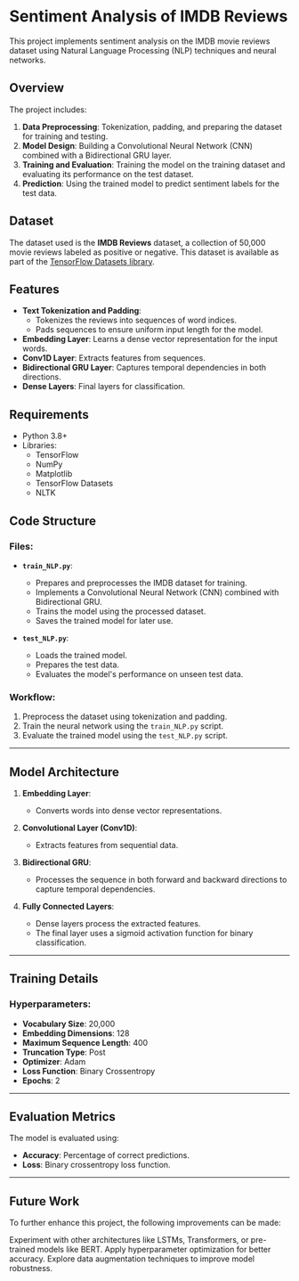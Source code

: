 # Sentiment Analysis of IMDB Reviews

This project implements sentiment analysis on the IMDB movie reviews dataset using Natural Language Processing (NLP) techniques and neural networks.

## Overview

The project includes:
1. **Data Preprocessing**: Tokenization, padding, and preparing the dataset for training and testing.
2. **Model Design**: Building a Convolutional Neural Network (CNN) combined with a Bidirectional GRU layer.
3. **Training and Evaluation**: Training the model on the training dataset and evaluating its performance on the test dataset.
4. **Prediction**: Using the trained model to predict sentiment labels for the test data.

## Dataset

The dataset used is the **IMDB Reviews** dataset, a collection of 50,000 movie reviews labeled as positive or negative. This dataset is available as part of the [TensorFlow Datasets library](https://www.tensorflow.org/datasets).

## Features

- **Text Tokenization and Padding**:
  - Tokenizes the reviews into sequences of word indices.
  - Pads sequences to ensure uniform input length for the model.
- **Embedding Layer**: Learns a dense vector representation for the input words.
- **Conv1D Layer**: Extracts features from sequences.
- **Bidirectional GRU Layer**: Captures temporal dependencies in both directions.
- **Dense Layers**: Final layers for classification.

## Requirements

- Python 3.8+
- Libraries:
  - TensorFlow
  - NumPy
  - Matplotlib
  - TensorFlow Datasets
  - NLTK


## Code Structure

### Files:
- **`train_NLP.py`**:
  - Prepares and preprocesses the IMDB dataset for training.
  - Implements a Convolutional Neural Network (CNN) combined with Bidirectional GRU.
  - Trains the model using the processed dataset.
  - Saves the trained model for later use.

- **`test_NLP.py`**:
  - Loads the trained model.
  - Prepares the test data.
  - Evaluates the model's performance on unseen test data.

### Workflow:
1. Preprocess the dataset using tokenization and padding.
2. Train the neural network using the `train_NLP.py` script.
3. Evaluate the trained model using the `test_NLP.py` script.

---

## Model Architecture

1. **Embedding Layer**:
   - Converts words into dense vector representations.

2. **Convolutional Layer (Conv1D)**:
   - Extracts features from sequential data.

3. **Bidirectional GRU**:
   - Processes the sequence in both forward and backward directions to capture temporal dependencies.

4. **Fully Connected Layers**:
   - Dense layers process the extracted features.
   - The final layer uses a sigmoid activation function for binary classification.

---

## Training Details

### Hyperparameters:
- **Vocabulary Size**: 20,000
- **Embedding Dimensions**: 128
- **Maximum Sequence Length**: 400
- **Truncation Type**: Post
- **Optimizer**: Adam
- **Loss Function**: Binary Crossentropy
- **Epochs**: 2

---

## Evaluation Metrics

The model is evaluated using:
- **Accuracy**: Percentage of correct predictions.
- **Loss**: Binary crossentropy loss function.

---

## Future Work

To further enhance this project, the following improvements can be made:

Experiment with other architectures like LSTMs, Transformers, or pre-trained models like BERT.
Apply hyperparameter optimization for better accuracy.
Explore data augmentation techniques to improve model robustness.

